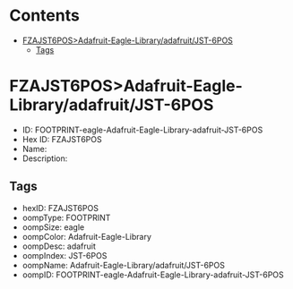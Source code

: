 



Contents
========

* [FZAJST6POS>Adafruit-Eagle-Library/adafruit/JST-6POS](#fzajst6posadafruit-eagle-libraryadafruitjst-6pos)
	* [Tags](#tags)

# FZAJST6POS>Adafruit-Eagle-Library/adafruit/JST-6POS

- ID: FOOTPRINT-eagle-Adafruit-Eagle-Library-adafruit-JST-6POS
- Hex ID: FZAJST6POS
- Name: 
- Description: 

## Tags

- hexID: FZAJST6POS
- oompType: FOOTPRINT
- oompSize: eagle
- oompColor: Adafruit-Eagle-Library
- oompDesc: adafruit
- oompIndex: JST-6POS
- oompName: Adafruit-Eagle-Library/adafruit/JST-6POS
- oompID: FOOTPRINT-eagle-Adafruit-Eagle-Library-adafruit-JST-6POS
